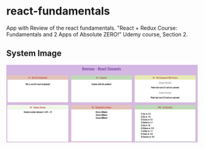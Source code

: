 # react-fundamentals
App with Review of the react fundamentals. "React + Redux Course: Fundamentals and 2 Apps of Absolute ZERO!" Udemy course, Section 2.

## System Image
![print-system](https://github.com/marcusdavi/react-fundamentals/blob/master/public/print-system.png)



